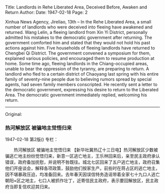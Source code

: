 Title: Landlords in Rehe Liberated Area, Deceived Before, Awaken and Return
Author:
Date: 1947-02-18
Page: 2

Xinhua News Agency, Jireliao, 13th – In the Rehe Liberated Area, a small number of landlords who were deceived into fleeing have awakened and returned. Wang Lelin, a fleeing landlord from Xin Yi District, personally admitted his mistakes to the democratic government after returning. The government comforted him and stated that they would not hold his past actions against him. Five households of fleeing landlords have returned to Chengbei Qi District. The government convened a symposium for them, explained various policies, and encouraged them to resume production at home. Some time ago, fleeing landlords in the Chiang-occupied areas, unable to bear the oppression of the tyranny, are preparing to return. A landlord who fled to a certain district of Chaoyang last spring with his entire family of seventy-nine people due to believing rumors spread by special agents, had seven family members conscripted. He recently sent a letter to the democratic government, expressing his desire to return to the Liberated Area. The democratic government immediately replied, welcoming his return.



<hr /> 

Original: 


### 热河解放区  被骗地主觉悟归来

1947-02-18
第2版()
专栏：

　　热河解放区
    被骗地主觉悟归来
    【新华社冀热辽十三日电】热河解放区少数被骗逃亡地主纷纷觉悟归来，新意一区逃亡地主，王乐林回来后，亲至民主政府承认错误，政府备加抚慰，并说明不咎既往。城北七区回来了五户逃亡地主，政府召集他们开座谈会，解释各项政策，鼓励他们按家生产。前些时在蒋占区的逃亡地主，因不堪暴政压迫，均准备回来。去年春天因误信特务造谣带着全家七十九口人逃亡朝阳×区之地主，七口人被抓作壮丁，近寄信民主政府，表示要回解放区，民主政府当即复信欢迎其归来。
